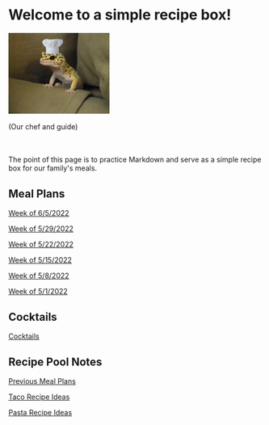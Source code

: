# Welcome to a simple recipe box!

<img src="./lizard_chef.jpg" alt="Our Hero" width="200"/>

(Our chef and guide) 

<br><br>
The point of this page is to practice Markdown and serve as a simple recipe box for our family's meals. 

## Meal Plans

[Week of 6/5/2022](./mealplan20220605.md)

[Week of 5/29/2022](./mealplan20220529.md)

[Week of 5/22/2022](./mealplan20220522.md)

[Week of 5/15/2022](./mealplan20220515.md)

[Week of 5/8/2022](./mealplan20220508.md)

[Week of 5/1/2022](./mealplan20220501.md)

## Cocktails

[Cocktails](./CockTailIndex.md)


## Recipe Pool Notes

[Previous Meal Plans](./PreviousMealPlansIndex.md)

[Taco Recipe Ideas](./TacoRecipeIdeas.md)

[Pasta Recipe Ideas](./PastaRecipeIdeas.md)